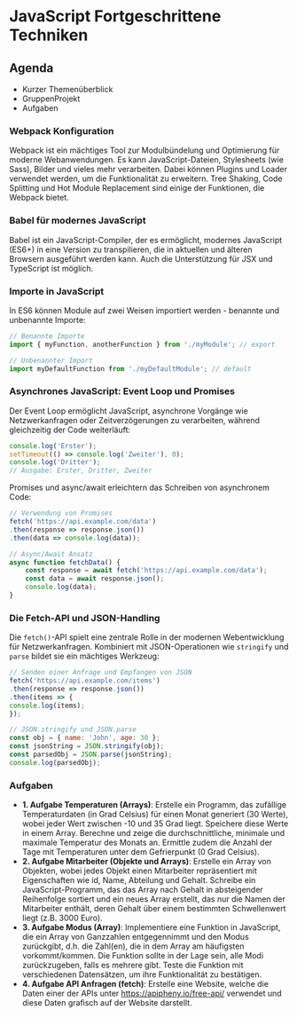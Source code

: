 # JavaScript Fortgeschrittene Techniken

## Agenda
- Kurzer Themenüberblick
- GruppenProjekt
- Aufgaben

### Webpack Konfiguration

Webpack ist ein mächtiges Tool zur Modulbündelung und Optimierung für moderne Webanwendungen. Es kann JavaScript-Dateien, 
Stylesheets (wie Sass), Bilder und vieles mehr verarbeiten. Dabei können Plugins und Loader verwendet werden, um die Funktionalität zu erweitern.
Tree Shaking, Code Splitting und Hot Module Replacement sind einige der Funktionen, die Webpack bietet.


### Babel für modernes JavaScript

Babel ist ein JavaScript-Compiler, der es ermöglicht, modernes JavaScript (ES6+) in eine Version zu transpilieren, die in aktuellen und älteren 
Browsern ausgeführt werden kann. Auch die Unterstützung für JSX und TypeScript ist möglich.

### Importe in JavaScript

In ES6 können Module auf zwei Weisen importiert werden - benannte und unbenannte Importe:

```javascript
// Benannte Importe
import { myFunction, anotherFunction } from './myModule'; // export

// Unbenannter Import
import myDefaultFunction from './myDefaultModule'; // default
```

### Asynchrones JavaScript: Event Loop und Promises

Der Event Loop ermöglicht JavaScript, asynchrone Vorgänge wie Netzwerkanfragen oder Zeitverzögerungen zu verarbeiten, während gleichzeitig der Code weiterläuft:

```javascript
console.log('Erster');
setTimeout(() => console.log('Zweiter'), 0);
console.log('Dritter');
// Ausgabe: Erster, Dritter, Zweiter
```

Promises und async/await erleichtern das Schreiben von asynchronem Code:

```javascript
// Verwendung von Promises
fetch('https://api.example.com/data')
.then(response => response.json())
.then(data => console.log(data));

// Async/Await Ansatz
async function fetchData() {
    const response = await fetch('https://api.example.com/data');
    const data = await response.json();
    console.log(data);
}
```

### Die Fetch-API und JSON-Handling

Die `fetch()`-API spielt eine zentrale Rolle in der modernen Webentwicklung für Netzwerkanfragen. Kombiniert mit JSON-Operationen wie `stringify` und `parse` bildet sie ein mächtiges Werkzeug:

```javascript
// Senden einer Anfrage und Empfangen von JSON
fetch('https://api.example.com/items')
.then(response => response.json())
.then(items => {
console.log(items);
});

// JSON.stringify und JSON.parse
const obj = { name: 'John', age: 30 };
const jsonString = JSON.stringify(obj);
const parsedObj = JSON.parse(jsonString);
console.log(parsedObj);
```

### Aufgaben
- **1. Aufgabe Temperaturen (Arrays)**: Erstelle ein Programm, das zufällige Temperaturdaten (in Grad Celsius) für einen Monat generiert (30 Werte), wobei jeder Wert zwischen -10 und 35 Grad liegt. Speichere diese Werte in einem Array. Berechne und zeige die durchschnittliche, minimale und maximale Temperatur des Monats an. Ermittle zudem die Anzahl der Tage mit Temperaturen unter dem Gefrierpunkt (0 Grad Celsius).
- **2. Aufgabe Mitarbeiter (Objekte und Arrays)**: Erstelle ein Array von Objekten, wobei jedes Objekt einen Mitarbeiter repräsentiert mit Eigenschaften wie id, Name, Abteilung und Gehalt. Schreibe ein JavaScript-Programm, das das Array nach Gehalt in absteigender Reihenfolge sortiert und ein neues Array erstellt, das nur die Namen der Mitarbeiter enthält, deren Gehalt über einem bestimmten Schwellenwert liegt (z.B. 3000 Euro).
- **3. Aufgabe Modus (Array)**: Implementiere eine Funktion in JavaScript, die ein Array von Ganzzahlen entgegennimmt und den Modus zurückgibt, d.h. die Zahl(en), die in dem Array am häufigsten vorkommt/kommen. Die Funktion sollte in der Lage sein, alle Modi zurückzugeben, falls es mehrere gibt. Teste die Funktion mit verschiedenen Datensätzen, um ihre Funktionalität zu bestätigen.
- **4. Aufgabe API Anfragen (fetch)**: Erstelle eine Website, welche die Daten einer der APIs unter https://apipheny.io/free-api/ verwendet und diese Daten grafisch auf der Website darstellt. 

